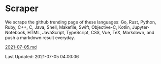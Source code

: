 # Scraper

We scrape the github trending page of these languages: Go, Rust, Python, Ruby, C++, C, Java, Shell, Makefile, Swift, Objective-C, Kotlin, Jupyter-Notebook, HTML, JavaScript, TypeScript, CSS, Vue, TeX, Markdown, and push a markdown result everyday.

[2021-07-05.md](https://github.com/yangwenmai/github-trending-backup/blob/master/2021-07-05.md)

Last Updated: 2021-07-05 04:00:06